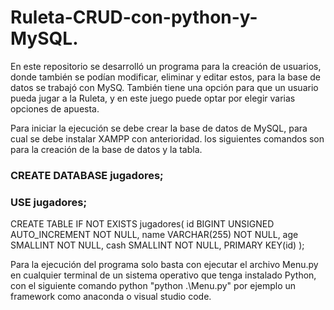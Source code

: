 # Ruleta-CRUD-con-python-y-MySQL.

En este repositorio se desarrolló un programa para la creación de usuarios, donde también se podían modificar, eliminar y editar estos, para la base de datos se trabajó con MySQ.
También tiene una opción para que un usuario pueda jugar a la Ruleta, y en este juego puede optar por elegir varias opciones de apuesta.




Para iniciar la ejecución se debe crear la base de datos de MySQL, para cual se debe instalar XAMPP con anterioridad.
los siguientes comandos son para la creación de la base de datos y la tabla.

### CREATE DATABASE jugadores;
### USE jugadores;
CREATE TABLE IF NOT EXISTS jugadores(
 	id BIGINT UNSIGNED AUTO_INCREMENT NOT NULL,
 	name VARCHAR(255) NOT NULL,
 	age SMALLINT NOT NULL,
  cash SMALLINT NOT NULL,
 	PRIMARY KEY(id)
);

Para la ejecución del programa solo basta con ejecutar el archivo Menu.py en cualquier terminal de un sistema operativo que tenga instalado Python, con el siguiente comando python "python .\Menu.py" por ejemplo un framework como anaconda o visual studio code.

